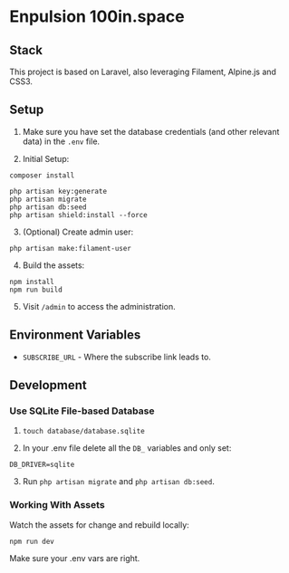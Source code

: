# Enpulsion 100in.space

## Stack

This project is based on Laravel, also leveraging Filament, Alpine.js and CSS3.

## Setup

1. Make sure you have set the database credentials (and other relevant data) in the `.env` file.

2. Initial Setup:
```
composer install

php artisan key:generate
php artisan migrate
php artisan db:seed
php artisan shield:install --force
```

3. (Optional) Create admin user:
```
php artisan make:filament-user
```

4. Build the assets:
```
npm install
npm run build
```

5. Visit `/admin` to access the administration.

## Environment Variables

- `SUBSCRIBE_URL` - Where the subscribe link leads to.

## Development

### Use SQLite File-based Database

1. `touch database/database.sqlite`

2. In your .env file delete all the `DB_` variables and only set:
```
DB_DRIVER=sqlite
```

3. Run `php artisan migrate` and `php artisan db:seed`.

### Working With Assets

Watch the assets for change and rebuild locally:
```
npm run dev
```

Make sure your .env vars are right.